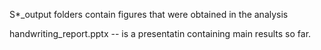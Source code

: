 S*_output folders contain figures that were obtained in the analysis

handwriting_report.pptx -- is a presentatin containing main results so far.

